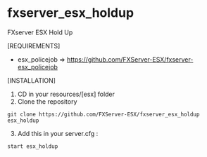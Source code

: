 # fxserver_esx_holdup
FXserver ESX Hold Up

[REQUIREMENTS]

  * esx_policejob => https://github.com/FXServer-ESX/fxserver-esx_policejob

[INSTALLATION]

1) CD in your resources/[esx] folder
2) Clone the repository
```
git clone https://github.com/FXServer-ESX/fxserver_esx_holdup esx_holdup
```

3) Add this in your server.cfg :

```
start esx_holdup
```
